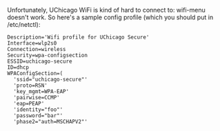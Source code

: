 Unfortunately, UChicago WiFi is kind of hard to connect to: wifi-menu doesn't work. So here's a sample config profile (which you should put in /etc/netctl):

```
Description='Wifi profile for UChicago Secure'
Interface=wlp2s0
Connection=wireless
Security=wpa-configsection
ESSID=uchicago-secure
ID=dhcp
WPAConfigSection=(
  'ssid="uchicago-secure"'
  'proto=RSN'
  'key_mgmt=WPA-EAP'
  'pairwise=CCMP'
  'eap=PEAP'
  'identity="foo"'
  'password="bar"'
  'phase2="auth=MSCHAPV2"'
```
